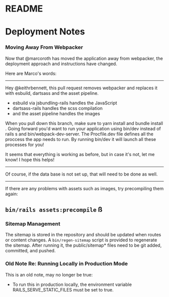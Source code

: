 # README

# Deployment Notes

### Moving Away From Webpacker
Now that @marcoroth has moved the application away from webpacker, the deployment approach and instructions have changed. 

Here are Marco's words:

----

Hey @keithrbennett, this pull request removes webpacker and replaces it with esbuild, dartsass and the asset pipeline.

* esbuild via jsbundling-rails handles the JavaScript
* dartsass-rails handles the scss compilation
* and the asset pipeline handles the images

When you pull down this branch, make sure to yarn install and bundle install . Going forward you'd want to run your application using bin/dev instead of rails s and bin/webpack-dev-server. The Procfile.dev file defines all the proccess the app needs to run. By running bin/dev it will launch all these processes for you!

It seems that everything is working as before, but in case it's not, let me know! I hope this helps!

----

Of course, if the data base is not set up, that will need to be done as well.

----

If there are any problems with assets such as images, try precompiling them again:

`bin/rails assets:precompile`
ß
----

### Sitemap Management

The sitemap is stored in the repository and should be updated when routes or content changes.
A `bin/regen-sitemap` script is provided to regenerate the sitemap. 
After running it, the public/sitemap* files need to be git added, committed, and pushed.

### Old Note Re: Running Locally in Production Mode

This is an old note, may no longer be true:

* To run this in production locally, the environment variable RAILS_SERVE_STATIC_FILES must be set to true.
